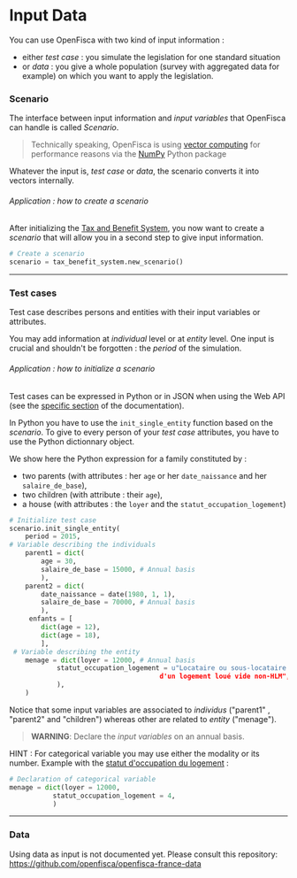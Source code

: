 # Input Data

  You can use OpenFisca with two kind of input information :
  - either *test case* : you simulate the legislation for one standard situation
  - or *data* : you give a whole population (survey with aggregated data for example) on which you want to apply the legislation.

### Scenario

The interface between input information and *input variables* that OpenFisca can handle is called *Scenario*.

> Technically speaking, OpenFisca is using [vector computing](thinking-in-vectors.md) for performance reasons via the [NumPy](http://www.numpy.org/) Python package

Whatever the input is, *test case* or *data*, the scenario converts it into vectors internally.

###### Application : how to create a scenario

After initializing the [Tax and Benefit System](tax_and_benefit_system.md), you now want to create a *scenario* that will allow you in a second step to give input information.

```python
# Create a scenario
scenario = tax_benefit_system.new_scenario()

```
---

### Test cases

Test case describes persons and entities with their input variables or attributes.

You may add information at *individual* level or at *entity* level.
One input is crucial and shouldn't be forgotten : the *period* of the simulation.

###### Application : how to initialize a scenario
Test cases can be expressed in Python or in JSON when using the Web API (see the [specific section](openfisca-web-api/json-data-structures.md) of the documentation).

In Python you have to use the `init_single_entity` function based on the *scenario*. To give to every person of your *test case* attributes, you have to use the Python dictionnary object.

We show here the Python expression for a family constituted by :
- two parents (with attributes : her `age` or her `date_naissance` and her `salaire_de_base`),
- two children (with attribute : their `age`),
- a house (with attributes : the `loyer` and the `statut_occupation_logement`)

```python
# Initialize test case
scenario.init_single_entity(
    period = 2015,
# Variable describing the individuals
    parent1 = dict(
        age = 30,
        salaire_de_base = 15000, # Annual basis
        ),
    parent2 = dict(
        date_naissance = date(1980, 1, 1),
        salaire_de_base = 70000, # Annual basis
        ),
     enfants = [
        dict(age = 12),
        dict(age = 18),
        ],
 # Variable describing the entity
    menage = dict(loyer = 12000, # Annual basis
            statut_occupation_logement = u"Locataire ou sous-locataire
                                      d'un logement loué vide non-HLM",
            ),
    )
   ```

Notice that some input variables are associated to *individus* ("parent1" , "parent2" and "children") whereas other are related to *entity* ("menage").

> **WARNING**: Declare the *input variables* on an annual basis.

HINT : For categorical variable you may use either the modality or its number.
Example with the [statut d'occupation du logement](https://legislation.openfisca.fr/variables/statut_occupation_logement) :
 ``` python
 # Declaration of categorical variable
 menage = dict(loyer = 12000,
            statut_occupation_logement = 4,
            )

```
---

### Data
Using data as input is not documented yet.
Please consult this repository:
https://github.com/openfisca/openfisca-france-data
